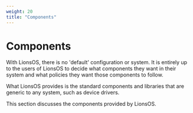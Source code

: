 ```yaml
---
weight: 20
title: "Components"
---
```


# Components

With LionsOS, there is no 'default' configuration or system. It is entirely up to the
users of LionsOS to decide what components they want in their system and what policies
they want those components to follow.

What LionsOS provides is the standard components and libraries that are generic to
any system, such as device drivers.

This section discusses the components provided by LionsOS.
